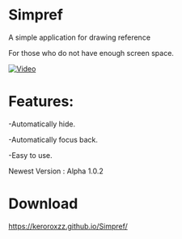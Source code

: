 # Simpref
A simple application for drawing reference 

For those who do not have enough screen space.

[![Video](https://img.youtube.com/vi/s3oAvTPD62Y/0.jpg)](https://www.youtube.com/watch?v=s3oAvTPD62Y)

# Features:
-Automatically hide.

-Automatically focus back.

-Easy to use.
	
Newest Version : Alpha 1.0.2

# Download

https://keroroxzz.github.io/Simpref/
